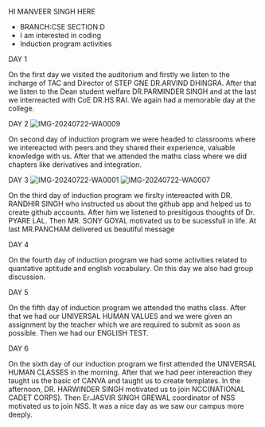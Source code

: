 HI MANVEER SINGH HERE
- BRANCH:CSE  SECTION:D
- I am interested in coding
- Induction program activities

DAY 1

 On the first day we visited the auditorium and firstly we listen to the incharge of TAC and Director of STEP GNE DR.ARVIND DHINGRA. After that we listen to the Dean student welfare DR.PARMINDER SINGH and at the last we interreacted with CoE DR.HS RAI. We again had a memorable day at the college.
 
DAY 2
![IMG-20240722-WA0009](https://github.com/user-attachments/assets/ab071e38-09c3-4a8f-a10f-0f4049627b84)

On second day of induction program we were headed to classrooms where we intereacted with peers and they shared their experience, valuable knowledge with us. After that we attended the maths class where we did chapters like derivatives and integration.

DAY 3 
![IMG-20240722-WA0001](https://github.com/user-attachments/assets/39f4a0e0-4a02-45a4-b110-eadb094bc178)
![IMG-20240722-WA0007](https://github.com/user-attachments/assets/ed593d51-6226-430c-af80-41eb3b4e5637)

On the third day of induction program we firslty intereacted with DR. RANDHIR SINGH who instructed us about the github app and helped us to create github accounts. After him we listened to presitigous thoughts of Dr. PYARE LAL. Then MR. SONY GOYAL motivated us to be sucessfull in life. At last MR.PANCHAM delivered us beautiful message

DAY 4

On the fourth day of induction program we had some activities related to quantative aptitude and english vocabulary. On this day we also had group discussion.

DAY 5

On the fifth day of induction program we attended the maths class. After that we had our UNIVERSAL HUMAN VALUES and we were given an assignment by the teacher which we are required to submit as soon as possible. Then we had our ENGLISH TEST.

DAY 6

On the sixth day of our induction program we first attended the UNIVERSAL HUMAN CLASSES in the morning. After that we had peer intereaction they taught us the basic of CANVA and taught us to create templates. In the afternoon, DR. HARWINDER SINGH motivated us to join NCC(NATIONAL CADET CORPS). Then Er.JASVIR SINGH GREWAL coordinator of NSS motivated us to join NSS. It was a nice day as we saw our campus more deeply.

